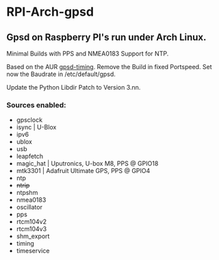 # RPI-Arch-gpsd
## Gpsd on Raspberry PI's run under Arch Linux.
Minimal Builds with PPS and NMEA0183 Support for NTP.

Based on the AUR [gpsd-timing](https://aur.archlinux.org/packages/gpsd-timing/).
Remove the Build in fixed Portspeed.
Set now the Baudrate in /etc/default/gpsd.

Update the Python Libdir Patch to Version 3.nn.

### Sources enabled:

* gpsclock
* isync         | U-Blox
* ipv6
* ublox
* usb
* leapfetch
* magic_hat     | Uputronics, U-box M8, PPS @ GPIO18
* mtk3301       | Adafruit Ultimate GPS, PPS @ GPIO4
* ntp
* ~~ntrip~~
* ntpshm
* nmea0183
* oscillator
* pps
* rtcm104v2
* rtcm104v3
* shm_export
* timing
* timeservice
